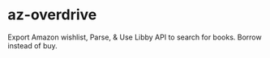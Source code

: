 # az-overdrive
Export Amazon wishlist, Parse, &amp; Use Libby API to search for books. Borrow instead of buy.
